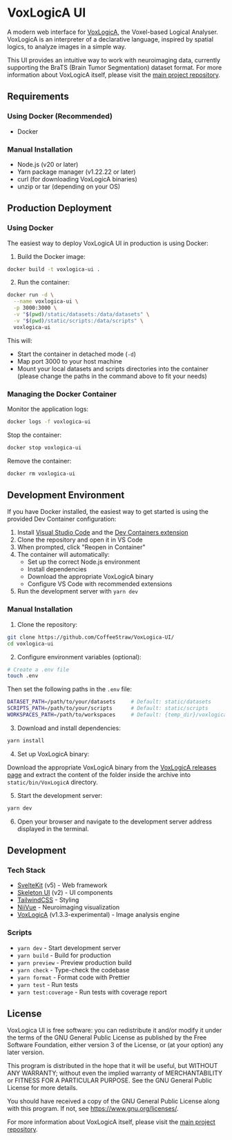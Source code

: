 # VoxLogicA UI

A modern web interface for [VoxLogicA](https://github.com/vincenzoml/VoxLogicA), the Voxel-based Logical Analyser. VoxLogicA is an interpreter of a declarative language, inspired by spatial logics, to analyze images in a simple way.

This UI provides an intuitive way to work with neuroimaging data, currently supporting the BraTS (Brain Tumor Segmentation) dataset format. For more information about VoxLogicA itself, please visit the [main project repository](https://github.com/vincenzoml/VoxLogicA).

## Requirements

### Using Docker (Recommended)

- Docker

### Manual Installation

- Node.js (v20 or later)
- Yarn package manager (v1.22.22 or later)
- curl (for downloading VoxLogicA binaries)
- unzip or tar (depending on your OS)

## Production Deployment

### Using Docker

The easiest way to deploy VoxLogicA UI in production is using Docker:

1. Build the Docker image:

```bash
docker build -t voxlogica-ui .
```

2. Run the container:

```bash
docker run -d \
  --name voxlogica-ui \
  -p 3000:3000 \
  -v "$(pwd)/static/datasets:/data/datasets" \
  -v "$(pwd)/static/scripts:/data/scripts" \
  voxlogica-ui
```

This will:

- Start the container in detached mode (`-d`)
- Map port 3000 to your host machine
- Mount your local datasets and scripts directories into the container (please change the paths in the command above to fit your needs)

### Managing the Docker Container

Monitor the application logs:

```bash
docker logs -f voxlogica-ui
```

Stop the container:

```bash
docker stop voxlogica-ui
```

Remove the container:

```bash
docker rm voxlogica-ui
```

## Development Environment

If you have Docker installed, the easiest way to get started is using the provided Dev Container configuration:

1. Install [Visual Studio Code](https://code.visualstudio.com/) and the [Dev Containers extension](https://marketplace.visualstudio.com/items?itemName=ms-vscode-remote.remote-containers)
2. Clone the repository and open it in VS Code
3. When prompted, click "Reopen in Container"
4. The container will automatically:
   - Set up the correct Node.js environment
   - Install dependencies
   - Download the appropriate VoxLogicA binary
   - Configure VS Code with recommended extensions
5. Run the development server with `yarn dev`

### Manual Installation

1. Clone the repository:

```bash
git clone https://github.com/CoffeeStraw/VoxLogica-UI/
cd voxlogica-ui
```

2. Configure environment variables (optional):

```bash
# Create a .env file
touch .env
```

Then set the following paths in the `.env` file:

```bash
DATASET_PATH=/path/to/your/datasets     # Default: static/datasets
SCRIPTS_PATH=/path/to/your/scripts      # Default: static/scripts
WORKSPACES_PATH=/path/to/workspaces     # Default: {temp_dir}/voxlogica-ui/workspaces
```

3. Download and install dependencies:

```bash
yarn install
```

4. Set up VoxLogicA binary:

Download the appropriate VoxLogicA binary from the [VoxLogicA releases page](https://github.com/vincenzoml/VoxLogicA/releases) and extract the content of the folder inside the archive into `static/bin/VoxLogicA` directory.

5. Start the development server:

```bash
yarn dev
```

6. Open your browser and navigate to the development server address displayed in the terminal.

## Development

### Tech Stack

- [SvelteKit](https://svelte.dev/) (v5) - Web framework
- [Skeleton UI](https://www.skeleton.dev/) (v2) - UI components
- [TailwindCSS](https://tailwindcss.com/) - Styling
- [NiiVue](https://niivue.github.io/niivue/) - Neuroimaging visualization
- [VoxLogicA](https://github.com/vincenzoml/VoxLogicA) (v1.3.3-experimental) - Image analysis engine

### Scripts

- `yarn dev` - Start development server
- `yarn build` - Build for production
- `yarn preview` - Preview production build
- `yarn check` - Type-check the codebase
- `yarn format` - Format code with Prettier
- `yarn test` - Run tests
- `yarn test:coverage` - Run tests with coverage report

## License

VoxLogica UI is free software: you can redistribute it and/or modify it under the terms of the GNU General Public License as published by the Free Software Foundation, either version 3 of the License, or (at your option) any later version.

This program is distributed in the hope that it will be useful, but WITHOUT ANY WARRANTY; without even the implied warranty of MERCHANTABILITY or FITNESS FOR A PARTICULAR PURPOSE. See the GNU General Public License for more details.

You should have received a copy of the GNU General Public License along with this program. If not, see <https://www.gnu.org/licenses/>.

For more information about VoxLogicA itself, please visit the [main project repository](https://github.com/vincenzoml/VoxLogicA).
